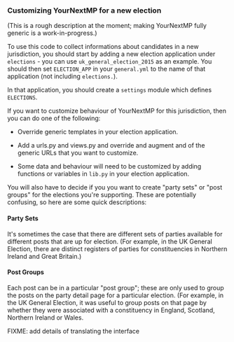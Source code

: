 ### Customizing YourNextMP for a new election

(This is a rough description at the moment; making YourNextMP fully
generic is a work-in-progress.)

To use this code to collect informations about candidates in a new
jurisdiction, you should start by adding a new election application
under `elections` - you can use `uk_general_election_2015` as an
example. You should then set `ELECTION_APP` in your `general.yml` to
the name of that application (not including `elections.`).

In that application, you should create a `settings` module which
defines `ELECTIONS`.

If you want to customize behaviour of YourNextMP for this
jurisdiction, then you can do one of the following:

* Override generic templates in your election application.

* Add a urls.py and views.py and override and augment and of the
  generic URLs that you want to customize.

* Some data and behaviour will need to be customized by adding
  functions or variables in `lib.py` in your election application.

You will also have to decide if you you want to create "party sets" or
"post groups" for the elections you're supporting.  These are
potentially confusing, so here are some quick descriptions:

#### Party Sets

It's sometimes the case that there are different sets of parties
available for different posts that are up for election.  (For example,
in the UK General Election, there are distinct registers of parties
for constituencies in Northern Ireland and Great Britain.)

#### Post Groups

Each post can be in a particular "post group"; these are only used to
group the posts on the party detail page for a particular
election. (For example, in the UK General Election, it was useful to
group posts on that page by whether they were associated with a
constituency in England, Scotland, Northern Ireland or Wales.

FIXME: add details of translating the interface
